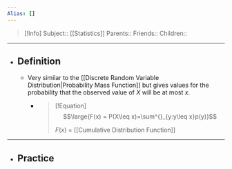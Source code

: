 ```yaml
---
Alias: []
---
```

> [!Info]
> Subject:: [[Statistics]]
> Parents:: 
> Friends:: 
> Children:: 
---
- ## Definition
	- Very similar to the [[Discrete Random Variable Distribution|Probability Mass Function]] but gives values for the probability that the observed value of $X$ will be at most $x$.
		- > [!Equation]
		  > $$\large{F(x) = P(X\leq x)=\sum^{}_{y:y\leq x}p(y)}$$
		  > 
		  > $F(x)$ = [[Cumulative Distribution Function]]
---
- ## Practice